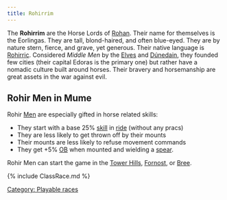 ```yaml
---
title: Rohirrim
---
```


The **Rohirrim** are the Horse Lords of [Rohan](Rohan "wikilink"). Their
name for themselves is the Eorlingas. They are tall, blond-haired, and
often blue-eyed. They are by nature stern, fierce, and grave, yet
generous. Their native language is [Rohirric](Rohirric "wikilink").
Considered *Middle Men* by the [Elves](Elf "wikilink") and
[Dúnedain](Dúnedain "wikilink"), they founded few cities (their capital
Edoras is the primary one) but rather have a nomadic culture built
around horses. Their bravery and horsemanship are great assets in the
war against evil.

## Rohir Men in Mume

Rohir [Men](Men "wikilink") are especially gifted in horse related
skills:

- They start with a base 25% [skill](skill "wikilink") in
  [ride](ride "wikilink") (without any pracs)
- They are less likely to get thrown off by their mounts
- Their mounts are less likely to refuse movement commands
- They get +5% [OB](Offensive_bonus "wikilink") when mounted and
  wielding a [spear](Stabbing_weapons "wikilink").

Rohir Men can start the game in the [Tower
Hills](Tower_Hills "wikilink"), [Fornost](Fornost "wikilink"), or
[Bree](Bree "wikilink").

{% include ClassRace.md %}

[Category: Playable races](Category:_Playable_races "wikilink")